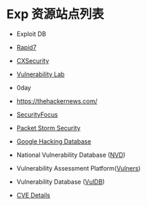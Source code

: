 # Exp 资源站点列表

- Exploit DB
- [Rapid7](https://www.rapid7.com/db/)
- [CXSecurity](https://cxsecurity.com/exploit/)

- [Vulnerability Lab](https://www.vulnerability-lab.com/)
- 0day
- https://thehackernews.com/
- [SecurityFocus](https://www.securityfocus.com/vulnerabilities)
- [Packet Storm Security](https://packetstormsecurity.com/files/tags/exploit/)
- [Google Hacking Database](https://www.exploit-db.com/google-hacking-database)

- National Vulnerability Database ([NVD](https://nvd.nist.gov/))
- Vulnerability Assessment Platform([Vulners](https://vulners.com/))
- Vulnerability Database ([VulDB](https://vuldb.com/))
- [CVE Details](http://cvedetails.com/)